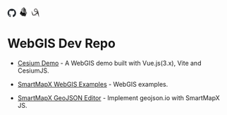 [![github](./assets/github-mark-20.png)](https://github.com/zheyi420)
[![Dev-Wiki](./assets/obsidian-icon-25.png)](https://github.com/zheyi420/Dev-Wiki)
[![cnblogs](./assets/cnblogs-logo-20.png)](https://www.cnblogs.com/zheyi420/)

# WebGIS Dev Repo

- [Cesium Demo](https://zheyi420.github.io/cesium-demo/) - A WebGIS demo built with Vue.js(3.x), Vite and CesiumJS.

- [SmartMapX WebGIS Examples](https://zheyi420.github.io/smartmapx-webgis-examples/) - WebGIS examples.

- [SmartMapX GeoJSON Editor](https://zheyi420.github.io/smartmapx.geojson.io/) - Implement geojson.io with SmartMapX JS.
